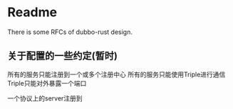 # Readme

There is some RFCs of dubbo-rust design.

## 关于配置的一些约定(暂时)

所有的服务只能注册到一个或多个注册中心
所有的服务只能使用Triple进行通信
Triple只能对外暴露一个端口

一个协议上的server注册到